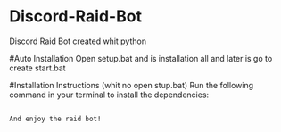 # Discord-Raid-Bot
Discord Raid Bot created whit python

#Auto Installation
Open setup.bat and is installation all and later is go to create start.bat

#Installation Instructions (whit no open stup.bat) 
Run the following command in your terminal to install the dependencies:
```pip install discord.py

And enjoy the raid bot! 
